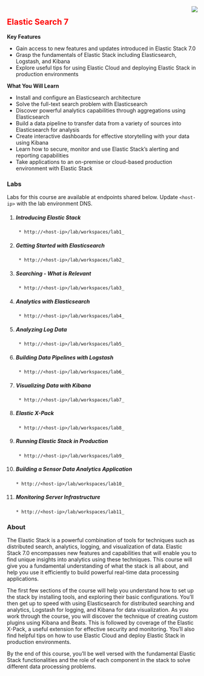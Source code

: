 <img align="right" src="./logo.png">

<h2><span style="color:red;">Elastic Search 7</span></h2>


**Key Features**

- Gain access to new features and updates introduced in Elastic Stack 7.0
- Grasp the fundamentals of Elastic Stack including Elasticsearch, Logstash, and Kibana
- Explore useful tips for using Elastic Cloud and deploying Elastic Stack in production environments

**What You Will Learn**

- Install and configure an Elasticsearch architecture
- Solve the full-text search problem with Elasticsearch
- Discover powerful analytics capabilities through aggregations using Elasticsearch
- Build a data pipeline to transfer data from a variety of sources into Elasticsearch for analysis
- Create interactive dashboards for effective storytelling with your data using Kibana
- Learn how to secure, monitor and use Elastic Stack’s alerting and reporting capabilities
- Take applications to an on-premise or cloud-based production environment with Elastic Stack

### Labs

Labs for this course are available at endpoints shared below. Update `<host-ip>` with the lab environment DNS.

1. ##### Introducing Elastic Stack
		* http://<host-ip>/lab/workspaces/lab1_
2. ##### Getting Started with Elasticsearch
		* http://<host-ip>/lab/workspaces/lab2_
3. ##### Searching - What is Relevant
		* http://<host-ip>/lab/workspaces/lab3_
4. ##### Analytics with Elasticsearch
		* http://<host-ip>/lab/workspaces/lab4_
5. ##### Analyzing Log Data
		* http://<host-ip>/lab/workspaces/lab5_
6. ##### Building Data Pipelines with Logstash
		* http://<host-ip>/lab/workspaces/lab6_
7. ##### Visualizing Data with Kibana
		* http://<host-ip>/lab/workspaces/lab7_
8. ##### Elastic X-Pack
		* http://<host-ip>/lab/workspaces/lab8_
9. ##### Running Elastic Stack in Production
		* http://<host-ip>/lab/workspaces/lab9_
10. ##### Building a Sensor Data Analytics Application
		* http://<host-ip>/lab/workspaces/lab10_
11. ##### Monitoring Server Infrastructure
		* http://<host-ip>/lab/workspaces/lab11_

### About

The Elastic Stack is a powerful combination of tools for techniques such as distributed search, analytics, logging, and visualization of data. Elastic Stack 7.0 encompasses new features and capabilities that will enable you to find unique insights into analytics using these techniques. This course will give you a fundamental understanding of what the stack is all about, and help you use it efficiently to build powerful real-time data processing applications.

The first few sections of the course will help you understand how to set up the stack by installing tools, and exploring their basic configurations. You’ll then get up to speed with using Elasticsearch for distributed searching and analytics, Logstash for logging, and Kibana for data visualization. As you work through the course, you will discover the technique of creating custom plugins using Kibana and Beats. This is followed by coverage of the Elastic X-Pack, a useful extension for effective security and monitoring. You’ll also find helpful tips on how to use Elastic Cloud and deploy Elastic Stack in production environments.

By the end of this course, you’ll be well versed with the fundamental Elastic Stack functionalities and the role of each component in the stack to solve different data processing problems.